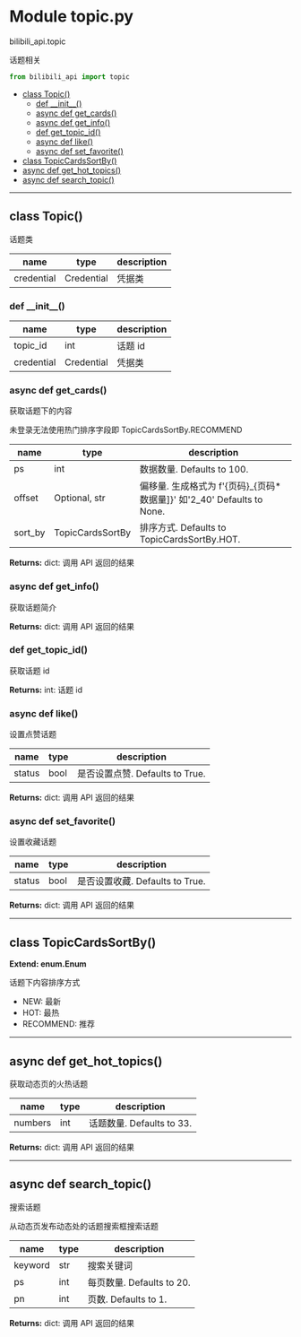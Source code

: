 # Module topic.py


bilibili_api.topic

话题相关


``` python
from bilibili_api import topic
```

- [class Topic()](#class-Topic)
  - [def \_\_init\_\_()](#def-\_\_init\_\_)
  - [async def get\_cards()](#async-def-get\_cards)
  - [async def get\_info()](#async-def-get\_info)
  - [def get\_topic\_id()](#def-get\_topic\_id)
  - [async def like()](#async-def-like)
  - [async def set\_favorite()](#async-def-set\_favorite)
- [class TopicCardsSortBy()](#class-TopicCardsSortBy)
- [async def get\_hot\_topics()](#async-def-get\_hot\_topics)
- [async def search\_topic()](#async-def-search\_topic)

---

## class Topic()

话题类


| name | type | description |
| - | - | - |
| credential | Credential | 凭据类 |


### def \_\_init\_\_()


| name | type | description |
| - | - | - |
| topic_id | int | 话题 id |
| credential | Credential | 凭据类 |


### async def get_cards()

获取话题下的内容

未登录无法使用热门排序字段即 TopicCardsSortBy.RECOMMEND


| name | type | description |
| - | - | - |
| ps | int | 数据数量. Defaults to 100. |
| offset | Optional, str | 偏移量. 生成格式为 f'{页码}_{页码*数据量]}' 如'2_40' Defaults to None. |
| sort_by | TopicCardsSortBy | 排序方式. Defaults to TopicCardsSortBy.HOT. |

**Returns:** dict: 调用 API 返回的结果




### async def get_info()

获取话题简介



**Returns:** dict: 调用 API 返回的结果




### def get_topic_id()

获取话题 id



**Returns:** int: 话题 id




### async def like()

设置点赞话题


| name | type | description |
| - | - | - |
| status | bool | 是否设置点赞. Defaults to True. |

**Returns:** dict: 调用 API 返回的结果




### async def set_favorite()

设置收藏话题


| name | type | description |
| - | - | - |
| status | bool | 是否设置收藏. Defaults to True. |

**Returns:** dict: 调用 API 返回的结果




---

## class TopicCardsSortBy()

**Extend: enum.Enum**

话题下内容排序方式

+ NEW: 最新
+ HOT: 最热
+ RECOMMEND: 推荐




---

## async def get_hot_topics()

获取动态页的火热话题


| name | type | description |
| - | - | - |
| numbers | int | 话题数量. Defaults to 33. |

**Returns:** dict: 调用 API 返回的结果




---

## async def search_topic()

搜索话题

从动态页发布动态处的话题搜索框搜索话题


| name | type | description |
| - | - | - |
| keyword | str | 搜索关键词 |
| ps | int | 每页数量. Defaults to 20. |
| pn | int | 页数. Defaults to 1. |

**Returns:** dict: 调用 API 返回的结果




